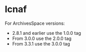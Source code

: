 # lcnaf

For ArchivesSpace versions:

- 2.8.1 and earlier use the 1.0.0 tag
- From 3.0.0 use the 2.0.0 tag
- From 3.3.1 use the 3.0.0 tag

